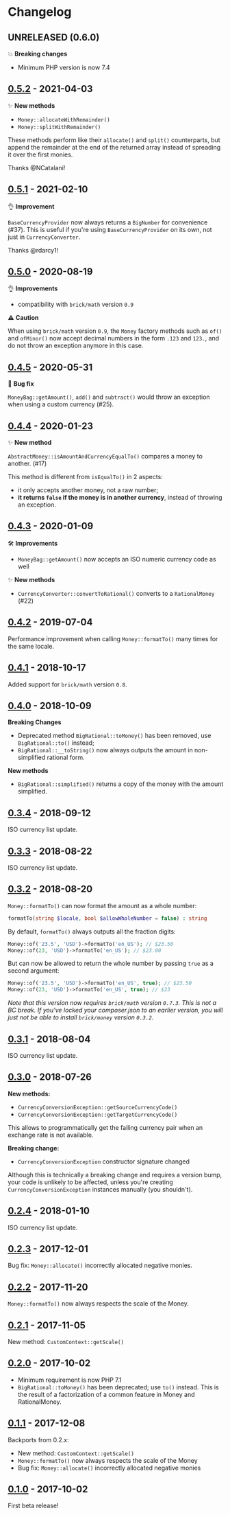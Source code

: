 # Changelog

## UNRELEASED (0.6.0)

💥 **Breaking changes**

- Minimum PHP version is now 7.4

## [0.5.2](https://github.com/brick/money/releases/tag/0.5.2) - 2021-04-03

✨ **New methods**

- `Money::allocateWithRemainder()`
- `Money::splitWithRemainder()`

These methods perform like their `allocate()` and `split()` counterparts, but append the remainder at the end of the returned array instead of spreading it over the first monies.

Thanks @NCatalani!

## [0.5.1](https://github.com/brick/money/releases/tag/0.5.1) - 2021-02-10

👌 **Improvement**

`BaseCurrencyProvider` now always returns a `BigNumber` for convenience (#37).
This is useful if you're using `BaseCurrencyProvider` on its own, not just in `CurrencyConverter`.

Thanks @rdarcy1!

## [0.5.0](https://github.com/brick/money/releases/tag/0.5.0) - 2020-08-19

👌 **Improvements**

- compatibility with `brick/math` version `0.9`

⚠️ **Caution**

When using `brick/math` version `0.9`, the `Money` factory methods such as `of()` and `ofMinor()` now accept decimal numbers in the form `.123` and `123.`,  and do not throw an exception anymore in this case.

## [0.4.5](https://github.com/brick/money/releases/tag/0.4.5) - 2020-05-31

🐛 **Bug fix**

`MoneyBag::getAmount()`, `add()` and `subtract()` would throw an exception when using a custom currency (#25).

## [0.4.4](https://github.com/brick/money/releases/tag/0.4.4) - 2020-01-23

✨ **New method**

`AbstractMoney::isAmountAndCurrencyEqualTo()` compares a money to another. (#17)

This method is different from `isEqualTo()` in 2 aspects:

- it only accepts another money, not a raw number;
- **it returns `false` if the money is in another currency**, instead of throwing an exception.

## [0.4.3](https://github.com/brick/money/releases/tag/0.4.3) - 2020-01-09

🛠 **Improvements**

- `MoneyBag::getAmount()` now accepts an ISO numeric currency code as well

✨ **New methods**

- `CurrencyConverter::convertToRational()` converts to a `RationalMoney` (#22)

## [0.4.2](https://github.com/brick/money/releases/tag/0.4.2) - 2019-07-04

Performance improvement when calling `Money::formatTo()` many times for the same locale.

## [0.4.1](https://github.com/brick/money/releases/tag/0.4.1) - 2018-10-17

Added support for `brick/math` version `0.8`.

## [0.4.0](https://github.com/brick/money/releases/tag/0.4.0) - 2018-10-09

**Breaking Changes**

- Deprecated method `BigRational::toMoney()` has been removed, use `BigRational::to()` instead;
- `BigRational::__toString()` now always outputs the amount in non-simplified rational form.

**New methods**

- `BigRational::simplified()` returns a copy of the money with the amount simplified.

## [0.3.4](https://github.com/brick/money/releases/tag/0.3.4) - 2018-09-12

ISO currency list update.

## [0.3.3](https://github.com/brick/money/releases/tag/0.3.3) - 2018-08-22

ISO currency list update.

## [0.3.2](https://github.com/brick/money/releases/tag/0.3.2) - 2018-08-20

`Money::formatTo()` can now format the amount as a whole number:

```php
formatTo(string $locale, bool $allowWholeNumber = false) : string
```

By default, `formatTo()` always outputs all the fraction digits:

```php
Money::of('23.5', 'USD')->formatTo('en_US'); // $23.50
Money::of(23, 'USD')->formatTo('en_US'); // $23.00
```

But can now be allowed to return the whole number by passing `true` as a second argument:

```php
Money::of('23.5', 'USD')->formatTo('en_US', true); // $23.50
Money::of(23, 'USD')->formatTo('en_US', true); // $23
```

*Note that this version now requires `brick/math` version `0.7.3`. This is not a BC break. If you've locked your composer.json to an earlier version, you will just not be able to install `brick/money` version `0.3.2`.*

## [0.3.1](https://github.com/brick/money/releases/tag/0.3.1) - 2018-08-04

ISO currency list update.

## [0.3.0](https://github.com/brick/money/releases/tag/0.3.0) - 2018-07-26

**New methods:**

- `CurrencyConversionException::getSourceCurrencyCode()`
- `CurrencyConversionException::getTargetCurrencyCode()`

This allows to programmatically get the failing currency pair when an exchange rate is not available.

**Breaking change:**

- `CurrencyConversionException` constructor signature changed

Although this is technically a breaking change and requires a version bump, your code is unlikely to be affected, unless you're creating `CurrencyConversionException` instances manually (you shouldn't).

## [0.2.4](https://github.com/brick/money/releases/tag/0.2.4) - 2018-01-10

ISO currency list update.

## [0.2.3](https://github.com/brick/money/releases/tag/0.2.3) - 2017-12-01

Bug fix: `Money::allocate()` incorrectly allocated negative monies.

## [0.2.2](https://github.com/brick/money/releases/tag/0.2.2) - 2017-11-20

`Money::formatTo()` now always respects the scale of the Money.

## [0.2.1](https://github.com/brick/money/releases/tag/0.2.1) - 2017-11-05

New method: `CustomContext::getScale()`

## [0.2.0](https://github.com/brick/money/releases/tag/0.2.0) - 2017-10-02

- Minimum requirement is now PHP 7.1
- `BigRational::toMoney()` has been deprecated; use `to()` instead. This is the result of a factorization of a common feature in Money and RationalMoney.

## [0.1.1](https://github.com/brick/money/releases/tag/0.1.1) - 2017-12-08

Backports from 0.2.x:

- New method: `CustomContext::getScale()`
- `Money::formatTo()` now always respects the scale of the Money
- Bug fix: `Money::allocate()` incorrectly allocated negative monies

## [0.1.0](https://github.com/brick/money/releases/tag/0.1.0) - 2017-10-02

First beta release!


